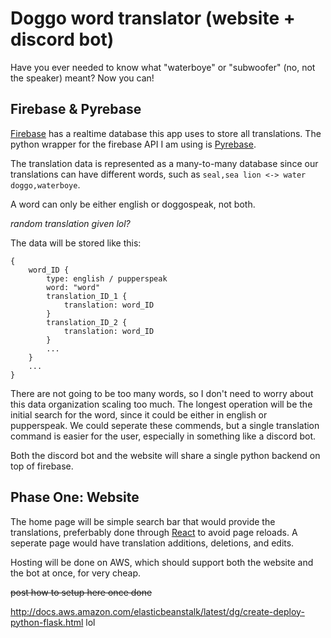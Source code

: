 # Doggo word translator (website + discord bot)

Have you ever needed to know what "waterboye" or "subwoofer" (no, not the speaker) meant? Now you can!

## Firebase & Pyrebase
[Firebase](https://firebase.google.com) has a realtime database this app uses to store all translations. The python wrapper for the firebase API I am using is [Pyrebase](https://github.com/thisbejim/Pyrebase).


The translation data is represented as a many-to-many database since our translations can have different words, such as `seal,sea lion <-> water doggo,waterboye`.

A word can only be either english or doggospeak, not both.

*random translation given lol?*

The data will be stored like this:

```
{
	word_ID {
		type: english / pupperspeak
		word: "word"
		translation_ID_1 {
			translation: word_ID
		}
		translation_ID_2 {
			translation: word_ID
		}
		...
	}
	...
}
```

There are not going to be too many words, so I don't need to worry about this data organization scaling too much. The longest operation will be the initial search for the word, since it could be either in english or pupperspeak. We could seperate these commends, but a single translation command is easier for the user, especially in something like a discord bot.

Both the discord bot and the website will share a single python backend on top of firebase.

## Phase One: Website
The home page will be simple search bar that would provide the translations, preferbably done through [React](https://facebook.github.io/react/) to avoid page reloads. A seperate page would have translation additions, deletions, and edits. 

Hosting will be done on AWS, which should support both the website and the bot at once, for very cheap.

~~post how to setup here once done~~

http://docs.aws.amazon.com/elasticbeanstalk/latest/dg/create-deploy-python-flask.html lol
